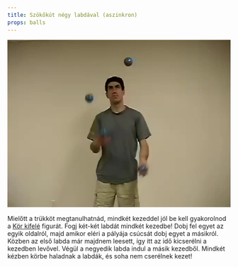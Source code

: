 ```yaml
---
title: Szökőkút négy labdával (aszinkron)
props: balls
---
```


![Szökőkút négy labdával (aszinkron)](/site/videos/poster/fourasynchronous.jpg)

Mielőtt a trükköt megtanulhatnád, mindkét kezeddel jól be kell gyakorolnod a [Kör kifelé](/site/hu/kor-kifele/README.md) figurát. Fogj két-két labdát mindkét kezedbe! Dobj fel egyet az egyik oldalról, majd amikor eléri a pályája csúcsát dobj egyet a másikról. Közben az első labda már majdnem leesett, így itt az idő kicserélni a kezedben levővel. Végül a negyedik labda indul a másik kezedből. Mindkét kézben körbe haladnak a labdák, és soha nem cserélnek kezet!


